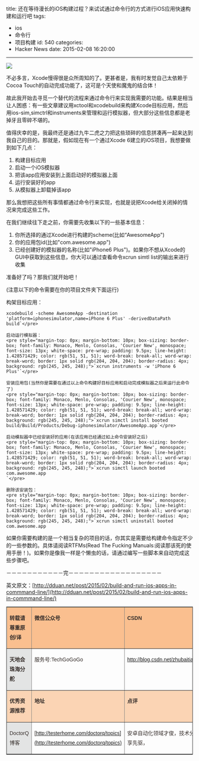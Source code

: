 title: 还在等待漫长的iOS构建过程？来试试通过命令行的方式进行iOS应用快速构建和运行吧
tags:
  - ios
  - 命令行
  - 项目构建
id: 540
categories:
  - Hacker News
date: 2015-02-08 16:20:00
---

<div id="article_content" class="article_content">&#13;

<span style="font-size: 14px;">![](http://img.blog.csdn.net/20150208161849933?watermark/2/text/aHR0cDovL2Jsb2cuY3Nkbi5uZXQvemh1YmFpdGlhbg==/font/5a6L5L2T/fontsize/400/fill/I0JBQkFCMA==/dissolve/70/gravity/SouthEast)
</span>

<span style="font-size: 14px;">不必多言，Xcode慢得很是众所周知的了。更甚者是，我有时发觉自己太依赖于Cocoa Touch的自动完成功能了，这可是个天使和魔鬼的结合体！</span>

故此我开始去寻觅一个替代的流程来通过命令行来实现我需要的功能。结果是相当让人困惑：有一些文章建议用xctool和xcodebuild来构建Xcode目标应用，然后用ios-sim,simctrl和instruments来管理和运行模拟器，但大部分这些信息都是老掉牙且零碎不堪的。

值得庆幸的是，我最终还是通过九牛二虎之力把这些琐碎的信息拼凑再一起来达到我自己的目的。那就是，假如现在有一个通过Xcode 6建立的iOS项目，我想要做到如下几点：

1.  构建目标应用
2.  启动一个iOS模拟器
3.  把该app应用安装到上面启动好的模拟器上面
4.  运行安装好的app
5.  从模拟器上卸载掉该app

那么我想把这些所有事情都通过命令行来实现，也就是说把Xcode给关闭掉的情况来完成这些工作。

在我们继续往下走之前，你需要先收集以下的一些基本信息：

1.  你所选择的通过Xcode进行构建的scheme(比如“AwesomeApp")
2.  你的应用包id(比如"com.awesome.app")
3.  已经创建好的模拟器的名称(比如"iPhone6 Plus")。如果你不想从Xcode的GUI中获取到这些信息，你大可以通过查看命令xcrun simtl list的输出来进行收集

准备好了吗？那我们就开始吧！

(注意以下的命令需要在你的项目文件夹下面运行)

构架目标应用：

    xcodebuild -scheme AwesomeApp -destination 'platform=iphonesimulator,name=iPhone 6 Plus' -derivedDataPath build`</pre>

    启动运行模拟器：
    <pre style="margin-top: 0px; margin-bottom: 10px; box-sizing: border-box; font-family: Monaco, Menlo, Consolas, 'Courier New', monospace; font-size: 13px; white-space: pre-wrap; padding: 9.5px; line-height: 1.428571429; color: rgb(51, 51, 51); word-break: break-all; word-wrap: break-word; border: 1px solid rgb(204, 204, 204); border-radius: 4px; background: rgb(245, 245, 248);">`xcrun instruments -w 'iPhone 6 Plus'`</pre>

    安装应用包(当然你是需要在通过以上命令构建好目标应用和启动完成模拟器之后来运行此命令了)
    <pre style="margin-top: 0px; margin-bottom: 10px; box-sizing: border-box; font-family: Monaco, Menlo, Consolas, 'Courier New', monospace; font-size: 13px; white-space: pre-wrap; padding: 9.5px; line-height: 1.428571429; color: rgb(51, 51, 51); word-break: break-all; word-wrap: break-word; border: 1px solid rgb(204, 204, 204); border-radius: 4px; background: rgb(245, 245, 248);">`xcrun simctl install booted build/Build/Products/Debug-iphonesimulator/AwesomeApp.app`</pre>

    启动模拟器中已经安装好的应用(在该应用已经通过如上命令安装好之后)
    <pre style="margin-top: 0px; margin-bottom: 10px; box-sizing: border-box; font-family: Monaco, Menlo, Consolas, 'Courier New', monospace; font-size: 13px; white-space: pre-wrap; padding: 9.5px; line-height: 1.428571429; color: rgb(51, 51, 51); word-break: break-all; word-wrap: break-word; border: 1px solid rgb(204, 204, 204); border-radius: 4px; background: rgb(245, 245, 248);">`xcrun simctl launch booted com.awesome.app
    `</pre>

    删除该安装包：
    <pre style="margin-top: 0px; margin-bottom: 10px; box-sizing: border-box; font-family: Monaco, Menlo, Consolas, 'Courier New', monospace; font-size: 13px; white-space: pre-wrap; padding: 9.5px; line-height: 1.428571429; color: rgb(51, 51, 51); word-break: break-all; word-wrap: break-word; border: 1px solid rgb(204, 204, 204); border-radius: 4px; background: rgb(245, 245, 248);">`xcrun simctl uninstall booted com.awesome.app

<span style="font-size: 14px;">如果你需要构建的是一个相当复杂的项目的话，你其实是需要给构建命令指定不少的一些参数的。具体请阅读RTFMs(Read The Fucking Manuals:阅读那该死的使用手册！)。如果你是像我一样是个懒虫的话，请通过编写一些脚本来自动完成这些步骤吧。</span>

<span style="font-size: 14px;">
</span>

<span style="font-size: 14px;">－－－－－－－－－－－完－－－－－－－－－－－－－－－－－－</span>

英文原文：[http://dduan.net/post/2015/02/build-and-run-ios-apps-in-commmand-line/](http://dduan.net/post/2015/02/build-and-run-ios-apps-in-commmand-line/)
<table border="1" cellspacing="0" cellpadding="0" style="color: rgb(54, 46, 43); font-family: Arial; font-size: 14px; line-height: 26px;"><tbody><tr><td valign="top" style="background: rgb(250, 191, 143);">

**转载请尊重原创/译**
</td><td valign="top" style="background: rgb(250, 191, 143);">

**微信公众号**
</td><td valign="top" style="background: rgb(250, 191, 143);">

**CSDN**
</td></tr><tr><td valign="top" style="background: rgb(227, 228, 228);">

**天地会珠海分舵**
</td><td valign="top">

服务号:TechGoGoGo
</td><td valign="top">

<u>http://blog.csdn.net/zhubaitian</u>
</td></tr><tr><td valign="top" style="background: rgb(251, 212, 180);">

**优秀资源推荐**
</td><td valign="top" style="background: rgb(251, 212, 180);">

**地址**
</td><td valign="top" style="background: rgb(251, 212, 180);">

**点评**
</td></tr><tr><td valign="top" style="background: rgb(227, 228, 228);">

DoctorQ博客
</td><td valign="top">

[http://testerhome.com/doctorq/topics](http://testerhome.com/doctorq/topics)

</td><td valign="top">

安卓自动化领域才俊，技术分享先驱，
</td></tr></tbody></table></div>